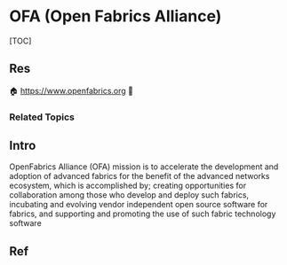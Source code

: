 # OFA (Open Fabrics Alliance)

[TOC]



## Res
🏠 https://www.openfabrics.org
🚧 


### Related Topics



## Intro
OpenFabrics Alliance (OFA) mission is to accelerate the development and adoption of advanced fabrics for the benefit of the advanced networks ecosystem, which is accomplished by; creating opportunities for collaboration among those who develop and deploy such fabrics, incubating and evolving vendor independent open source software for fabrics, and supporting and promoting the use of such fabric technology software



## Ref
